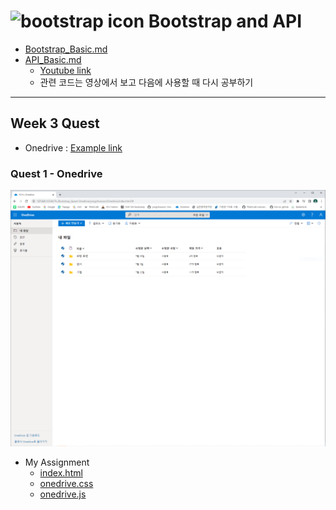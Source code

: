 # <img src="https://getbootstrap.com/docs/5.2/assets/brand/bootstrap-logo-shadow.png" href="https://getbootstrap.com/" title="bootstrap icon" alt="bootstrap icon" width="40px"> Bootstrap and API

- [Bootstrap_Basic.md](./Bootstrap_Basic.md)
- [API_Basic.md](./API_Basic.md)
  - [Youtube link](https://www.youtube.com/watch?v=QPEUU89AOg8)
  - 관련 코드는 영상에서 보고 다음에 사용할 때 다시 공부하기
---

## Week 3 Quest
- Onedrive : [Example link](https://github.com/jsw6872/TIL/tree/main/Onedrive)

### Quest 1 - Onedrive

<img src="./yongchoooon/YCH_OneDrive.PNG" alt="YCH's_OneDrive" title="YCH's_OneDrive" width="800px">

- My Assignment
  - [index.html](./yongchoooon/Onedrive/index.html)
  - [onedrive.css](./yongchoooon/Onedrive/onedrive.css)
  - [onedrive.js](./yongchoooon/Onedrive/onedrive.js)

